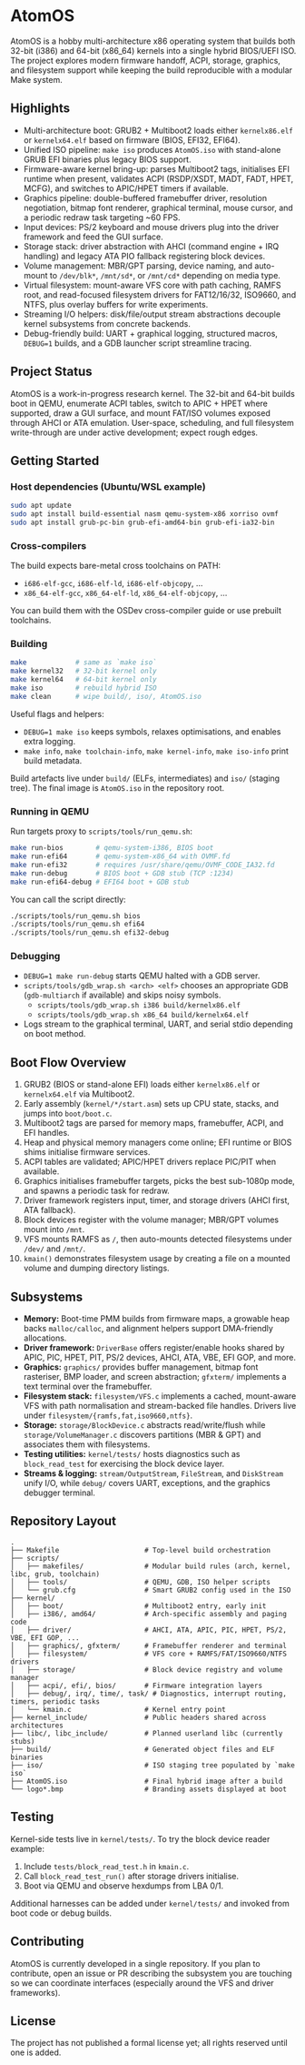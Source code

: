 # AtomOS

AtomOS is a hobby multi-architecture x86 operating system that builds both 32-bit (i386) and 64-bit (x86_64) kernels into a single hybrid BIOS/UEFI ISO. The project explores modern firmware handoff, ACPI, storage, graphics, and filesystem support while keeping the build reproducible with a modular Make system.

## Highlights

- Multi-architecture boot: GRUB2 + Multiboot2 loads either `kernelx86.elf` or `kernelx64.elf` based on firmware (BIOS, EFI32, EFI64).
- Unified ISO pipeline: `make iso` produces `AtomOS.iso` with stand-alone GRUB EFI binaries plus legacy BIOS support.
- Firmware-aware kernel bring-up: parses Multiboot2 tags, initialises EFI runtime when present, validates ACPI (RSDP/XSDT, MADT, FADT, HPET, MCFG), and switches to APIC/HPET timers if available.
- Graphics pipeline: double-buffered framebuffer driver, resolution negotiation, bitmap font renderer, graphical terminal, mouse cursor, and a periodic redraw task targeting ~60 FPS.
- Input devices: PS/2 keyboard and mouse drivers plug into the driver framework and feed the GUI surface.
- Storage stack: driver abstraction with AHCI (command engine + IRQ handling) and legacy ATA PIO fallback registering block devices.
- Volume management: MBR/GPT parsing, device naming, and auto-mount to `/dev/blk*`, `/mnt/sd*`, or `/mnt/cd*` depending on media type.
- Virtual filesystem: mount-aware VFS core with path caching, RAMFS root, and read-focused filesystem drivers for FAT12/16/32, ISO9660, and NTFS, plus overlay buffers for write experiments.
- Streaming I/O helpers: disk/file/output stream abstractions decouple kernel subsystems from concrete backends.
- Debug-friendly build: UART + graphical logging, structured macros, `DEBUG=1` builds, and a GDB launcher script streamline tracing.

## Project Status

AtomOS is a work-in-progress research kernel. The 32-bit and 64-bit builds boot in QEMU, enumerate ACPI tables, switch to APIC + HPET where supported, draw a GUI surface, and mount FAT/ISO volumes exposed through AHCI or ATA emulation. User-space, scheduling, and full filesystem write-through are under active development; expect rough edges.

## Getting Started

### Host dependencies (Ubuntu/WSL example)

```bash
sudo apt update
sudo apt install build-essential nasm qemu-system-x86 xorriso ovmf
sudo apt install grub-pc-bin grub-efi-amd64-bin grub-efi-ia32-bin
```

### Cross-compilers

The build expects bare-metal cross toolchains on PATH:

- `i686-elf-gcc`, `i686-elf-ld`, `i686-elf-objcopy`, …
- `x86_64-elf-gcc`, `x86_64-elf-ld`, `x86_64-elf-objcopy`, …

You can build them with the OSDev cross-compiler guide or use prebuilt toolchains.

### Building

```bash
make            # same as `make iso`
make kernel32   # 32-bit kernel only
make kernel64   # 64-bit kernel only
make iso        # rebuild hybrid ISO
make clean      # wipe build/, iso/, AtomOS.iso
```

Useful flags and helpers:

- `DEBUG=1 make iso` keeps symbols, relaxes optimisations, and enables extra logging.
- `make info`, `make toolchain-info`, `make kernel-info`, `make iso-info` print build metadata.

Build artefacts live under `build/` (ELFs, intermediates) and `iso/` (staging tree). The final image is `AtomOS.iso` in the repository root.

### Running in QEMU

Run targets proxy to `scripts/tools/run_qemu.sh`:

```bash
make run-bios        # qemu-system-i386, BIOS boot
make run-efi64       # qemu-system-x86_64 with OVMF.fd
make run-efi32       # requires /usr/share/qemu/OVMF_CODE_IA32.fd
make run-debug       # BIOS boot + GDB stub (TCP :1234)
make run-efi64-debug # EFI64 boot + GDB stub
```

You can call the script directly:

```bash
./scripts/tools/run_qemu.sh bios
./scripts/tools/run_qemu.sh efi64
./scripts/tools/run_qemu.sh efi32-debug
```

### Debugging

- `DEBUG=1 make run-debug` starts QEMU halted with a GDB server.
- `scripts/tools/gdb_wrap.sh <arch> <elf>` chooses an appropriate GDB (`gdb-multiarch` if available) and skips noisy symbols.
  - `scripts/tools/gdb_wrap.sh i386 build/kernelx86.elf`
  - `scripts/tools/gdb_wrap.sh x86_64 build/kernelx64.elf`
- Logs stream to the graphical terminal, UART, and serial stdio depending on boot method.

## Boot Flow Overview

1. GRUB2 (BIOS or stand-alone EFI) loads either `kernelx86.elf` or `kernelx64.elf` via Multiboot2.
2. Early assembly (`kernel/*/start.asm`) sets up CPU state, stacks, and jumps into `boot/boot.c`.
3. Multiboot2 tags are parsed for memory maps, framebuffer, ACPI, and EFI handles.
4. Heap and physical memory managers come online; EFI runtime or BIOS shims initialise firmware services.
5. ACPI tables are validated; APIC/HPET drivers replace PIC/PIT when available.
6. Graphics initialises framebuffer targets, picks the best sub-1080p mode, and spawns a periodic task for redraw.
7. Driver framework registers input, timer, and storage drivers (AHCI first, ATA fallback).
8. Block devices register with the volume manager; MBR/GPT volumes mount into `/mnt`.
9. VFS mounts RAMFS as `/`, then auto-mounts detected filesystems under `/dev/` and `/mnt/`.
10. `kmain()` demonstrates filesystem usage by creating a file on a mounted volume and dumping directory listings.

## Subsystems

- **Memory:** Boot-time PMM builds from firmware maps, a growable heap backs `malloc/calloc`, and alignment helpers support DMA-friendly allocations.
- **Driver framework:** `DriverBase` offers register/enable hooks shared by APIC, PIC, HPET, PIT, PS/2 devices, AHCI, ATA, VBE, EFI GOP, and more.
- **Graphics:** `graphics/` provides buffer management, bitmap font rasteriser, BMP loader, and screen abstraction; `gfxterm/` implements a text terminal over the framebuffer.
- **Filesystem stack:** `filesystem/VFS.c` implements a cached, mount-aware VFS with path normalisation and stream-backed file handles. Drivers live under `filesystem/{ramfs,fat,iso9660,ntfs}`.
- **Storage:** `storage/BlockDevice.c` abstracts read/write/flush while `storage/VolumeManager.c` discovers partitions (MBR & GPT) and associates them with filesystems.
- **Testing utilities:** `kernel/tests/` hosts diagnostics such as `block_read_test` for exercising the block device layer.
- **Streams & logging:** `stream/OutputStream`, `FileStream`, and `DiskStream` unify I/O, while `debug/` covers UART, exceptions, and the graphics debugger terminal.

## Repository Layout

```
.
├── Makefile                     # Top-level build orchestration
├── scripts/
│   ├── makefiles/               # Modular build rules (arch, kernel, libc, grub, toolchain)
│   ├── tools/                   # QEMU, GDB, ISO helper scripts
│   └── grub.cfg                 # Smart GRUB2 config used in the ISO
├── kernel/
│   ├── boot/                    # Multiboot2 entry, early init
│   ├── i386/, amd64/            # Arch-specific assembly and paging code
│   ├── driver/                  # AHCI, ATA, APIC, PIC, HPET, PS/2, VBE, EFI GOP, ...
│   ├── graphics/, gfxterm/      # Framebuffer renderer and terminal
│   ├── filesystem/              # VFS core + RAMFS/FAT/ISO9660/NTFS drivers
│   ├── storage/                 # Block device registry and volume manager
│   ├── acpi/, efi/, bios/       # Firmware integration layers
│   ├── debug/, irq/, time/, task/ # Diagnostics, interrupt routing, timers, periodic tasks
│   └── kmain.c                  # Kernel entry point
├── kernel_include/              # Public headers shared across architectures
├── libc/, libc_include/         # Planned userland libc (currently stubs)
├── build/                       # Generated object files and ELF binaries
├── iso/                         # ISO staging tree populated by `make iso`
├── AtomOS.iso                   # Final hybrid image after a build
└── logo*.bmp                    # Branding assets displayed at boot
```

## Testing

Kernel-side tests live in `kernel/tests/`. To try the block device reader example:

1. Include `tests/block_read_test.h` in `kmain.c`.
2. Call `block_read_test_run()` after storage drivers initialise.
3. Boot via QEMU and observe hexdumps from LBA 0/1.

Additional harnesses can be added under `kernel/tests/` and invoked from boot code or debug builds.

## Contributing

AtomOS is currently developed in a single repository. If you plan to contribute, open an issue or PR describing the subsystem you are touching so we can coordinate interfaces (especially around the VFS and driver frameworks).

## License

The project has not published a formal license yet; all rights reserved until one is added.
